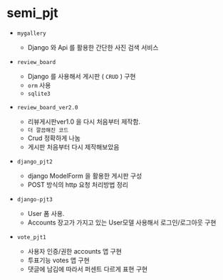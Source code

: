 # semi_pjt



- `mygallery`
  - Django 와 Api 를 활용한 간단한 사진 검색 서비스



- `review_board`
  
  - Django 를 사용해서 게시판 ( `CRUD` ) 구현
  - `orm` 사용
  - `sqlite3`
  
  

- `review_board_ver2.0`
  - 리뷰게시판ver1.0 을 다시 처음부터 제작함.
  - `더 깔끔해진 코드`
  - Crud 정확하게 나눔
  - 게시판 처음부터 다시 제작해보았음
  



- `django_pjt2`
  - django ModelForm 을 활용한 게시판 구성
  - POST 방식의 http 요청 처리방법 정리




- `django-pjt3`
  - User 폼 사용.
  - Accounts 장고가 가지고 있는 User모델 사용해서 로그인/로그아웃 구현



- `vote_pjt1`
  - 사용자 인증/권한 accounts 앱 구현
  - 투표기능 votes 앱 구현
  - 댓글에 남김에 따라서 퍼센트 다르게 표현 구현